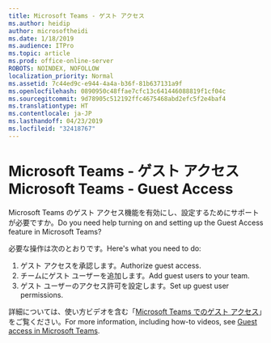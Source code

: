 ```yaml
---
title: Microsoft Teams - ゲスト アクセス
ms.author: heidip
author: microsoftheidi
ms.date: 1/18/2019
ms.audience: ITPro
ms.topic: article
ms.prod: office-online-server
ROBOTS: NOINDEX, NOFOLLOW
localization_priority: Normal
ms.assetid: 7c44ed9c-e944-4a4a-b36f-81b637131a9f
ms.openlocfilehash: 0890950c48ffae7cfc13c641446088819f1cf04c
ms.sourcegitcommit: 9d78905c512192ffc4675468abd2efc5f2e4baf4
ms.translationtype: HT
ms.contentlocale: ja-JP
ms.lasthandoff: 04/23/2019
ms.locfileid: "32418767"
---
```

# <a name="microsoft-teams---guest-access"></a><span data-ttu-id="bf9de-102">Microsoft Teams - ゲスト アクセス</span><span class="sxs-lookup"><span data-stu-id="bf9de-102">Microsoft Teams - Guest Access</span></span>

<span data-ttu-id="bf9de-103">Microsoft Teams のゲスト アクセス機能を有効にし、設定するためにサポートが必要ですか。</span><span class="sxs-lookup"><span data-stu-id="bf9de-103">Do you need help turning on and setting up the Guest Access feature in Microsoft Teams?</span></span>

<span data-ttu-id="bf9de-104">必要な操作は次のとおりです。</span><span class="sxs-lookup"><span data-stu-id="bf9de-104">Here's what you need to do:</span></span>

1. <span data-ttu-id="bf9de-105">ゲスト アクセスを承認します。</span><span class="sxs-lookup"><span data-stu-id="bf9de-105">Authorize guest access.</span></span>
1. <span data-ttu-id="bf9de-106">チームにゲスト ユーザーを追加します。</span><span class="sxs-lookup"><span data-stu-id="bf9de-106">Add guest users to your team.</span></span>
1. <span data-ttu-id="bf9de-107">ゲスト ユーザーのアクセス許可を設定します。</span><span class="sxs-lookup"><span data-stu-id="bf9de-107">Set up guest user permissions.</span></span>

<span data-ttu-id="bf9de-108">詳細については、使い方ビデオを含む「[Microsoft Teams でのゲスト アクセス](https://docs.microsoft.com/ja-JP/microsoftteams/guest-access)」をご覧ください。</span><span class="sxs-lookup"><span data-stu-id="bf9de-108">For more information, including how-to videos, see [Guest access in Microsoft Teams](https://docs.microsoft.com/ja-JP/microsoftteams/guest-access).</span></span>

